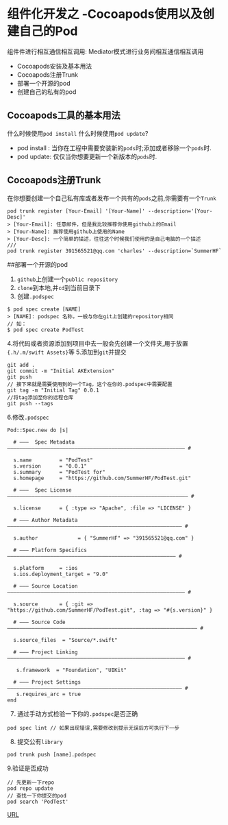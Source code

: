 # 组件化开发之 -Cocoapods使用以及创建自己的Pod 
组件件进行相互通信相互调用: Mediator模式进行业务间相互通信相互调用

* Cocoapods安装及基本用法
* Cocoapods注册Trunk
* 部署一个开源的pod
* 创建自己的私有的pod

## Cocoapods工具的基本用法
什么时候使用`pod install` 什么时候使用`pod update`?

* pod install : 当你在工程中需要安装新的`pods`时;添加或者移除一个`pods`时.
* pod update: 仅仅当你想要更新一个新版本的`pods`时.


## Cocoapods注册Trunk
在你想要创建一个自己私有库或者发布一个共有的`pods`之前,你需要有一个`Trunk`
```
pod trunk register [Your-Email] '[Your-Name]' --description='[Your-Desc]'
> [Your-Email]: 任意邮件，但是我比较推荐你使用github上的Email
> [Your-Name]: 推荐使用github上使用的Name
> [Your-Desc]: 一个简单的描述，往往这个时候我们使用的是自己电脑的一个描述
/// 
pod trunk register 391565521@qq.com 'charles' --description=`SummerHF`

```

##部署一个开源的pod
1. `github`上创建一个`public repository`
2.  `clone`到本地,并`cd`到当前目录下
3. 创建`.podspec`

```
$ pod spec create [NAME]
> [NAME]: podspec 名称，一般与你在git上创建的repository相同
// 如：
$ pod spec create PodTest

```
4.将代码或者资源添加到项目中去一般会先创建一个文件夹,用于放置`{.h/.m/swift Assets}`等
5.添加到`git`并提交

```
git add .
git commit -m "Initial AKExtension"
git push
// 接下来就是需要使用到的一个Tag，这个在你的.podspec中需要配置
git tag -m "Initial Tag" 0.0.1
//将tag添加至你的远程仓库
git push --tags

```
6.修改`.podspec`

```
Pod::Spec.new do |s|

  # ―――  Spec Metadata  ―――――――――――――――――――――――――――――――――――――――――――――――――――――――――― #

  s.name         = "PodTest"
  s.version      = "0.0.1"
  s.summary      = "PodTest for"
  s.homepage     = "https://github.com/SummerHF/PodTest.git"

  # ―――  Spec License  ――――――――――――――――――――――――――――――――――――――――――――――――――――――――――― #

  s.license      = { :type => "Apache", :file => "LICENSE" }

  # ――― Author Metadata  ――――――――――――――――――――――――――――――――――――――――――――――――――――――――― #

  s.author             = { "SummerHF" => "391565521@qq.com" }

  # ――― Platform Specifics ――――――――――――――――――――――――――――――――――――――――――――――――――――――― #

  s.platform     = :ios
  s.ios.deployment_target = "9.0"

  # ――― Source Location ―――――――――――――――――――――――――――――――――――――――――――――――――――――――――― #

  s.source       = { :git => "https://github.com/SummerHF/PodTest.git", :tag => "#{s.version}" }

  # ――― Source Code ―――――――――――――――――――――――――――――――――――――――――――――――――――――――――――――― #

  s.source_files  = "Source/*.swift"

  # ――― Project Linking ―――――――――――――――――――――――――――――――――――――――――――――――――――――――――― #

   s.framework  = "Foundation", "UIKit"

  # ――― Project Settings ――――――――――――――――――――――――――――――――――――――――――――――――――――――――― #
   s.requires_arc = true
end

```
7. 通过手动方式检验一下你的`.podspec`是否正确

```
pod spec lint // 如果出现错误,需要修改到提示无误后方可执行下一步
```
8. 提交公有`library`

```
pod trunk push [name].podspec 
```

9.验证是否成功

```
// 先更新一下repo
pod repo update
// 查找一下你提交的pod
pod search 'PodTest'

```

[URL](https://www.jianshu.com/p/37fa98220678)

